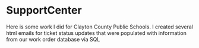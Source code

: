 # SupportCenter
Here is some work I did for Clayton County Public Schools. I created several html emails for ticket status updates that were populated with information from our work order database via SQL
